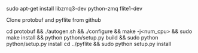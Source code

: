 sudo apt-get install libzmq3-dev python-zmq flite1-dev

Clone protobuf and pyflite from github

cd protobuf && ./autogen.sh && ./configure && make -j<num_cpu> && sudo make install && python python/setup.py build && sudo python python/setup.py install
cd ../pyflite && sudo python setup.py install

